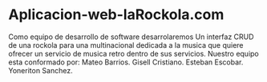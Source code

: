 # Aplicacion-web-laRockola.com
Como equipo de desarrollo de software desarrolaremos Un interfaz CRUD de una rockola para una multinacional dedicada a la musica que quiere ofrecer un servicio de musica retro dentro de sus servicios.
Nuestro equipo esta conformado por:
Mateo Barrios.
Gisell Cristiano.
Esteban Escobar.
Yoneriton Sanchez.
